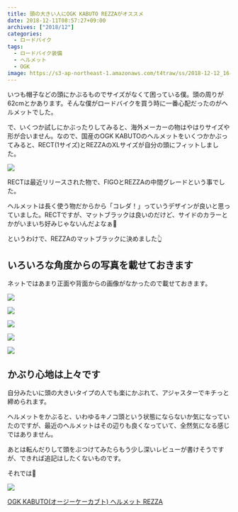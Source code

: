 ```yaml
---
title: 頭の大きい人にOGK KABUTO REZZAがオススメ
date: 2018-12-11T08:57:27+09:00
archives: ["2018/12"]
categories:
  - ロードバイク
tags:
  - ロードバイク装備
  - ヘルメット
  - OGK
image: https://s3-ap-northeast-1.amazonaws.com/t4traw/ss/2018-12-12_16-22-32.png
---
```

いつも帽子などの頭にかぶるものでサイズがなくて困っている僕。頭の周りが62cmとかあります。そんな僕がロードバイクを買う時に一番心配だったのがヘルメットでした。

<!--more-->

で、いくつか試しにかぶったりしてみると、海外メーカーの物はやはりサイズや形が合いません。なので、国産のOGK KABUTOのヘルメットをいくつかかぶってみると、RECT(1サイズ)とREZZAのXLサイズが自分の頭にフィットしました。

![](https://s3-ap-northeast-1.amazonaws.com/t4traw/ss/2018-12-12_16-27-01.png)

RECTは最近リリースされた物で、FIGOとREZZAの中間グレードという事でした。

ヘルメットは長く使う物だからから「コレダ！」っていうデザインが良いと思っていました。RECTですが、マットブラックは良いのだけど、サイドのカラーとかがいまいち好みじゃないんだよなぁ🤔

というわけで、REZZAのマットブラックに決めました👆

## いろいろな角度からの写真を載せておきます

ネットではあまり正面や背面からの画像がなかったので載せておきます。

![](https://s3-ap-northeast-1.amazonaws.com/t4traw/ss/2018-12-12_16-35-01.png)

![](https://s3-ap-northeast-1.amazonaws.com/t4traw/ss/2018-12-12_16-36-17.png)

![](https://s3-ap-northeast-1.amazonaws.com/t4traw/ss/2018-12-12_16-36-43.png)

![](https://s3-ap-northeast-1.amazonaws.com/t4traw/ss/2018-12-12_16-37-14.png)

![](https://s3-ap-northeast-1.amazonaws.com/t4traw/ss/2018-12-12_16-37-36.png)

## かぶり心地は上々です

自分みたいに頭の大きいタイプの人でも楽にかぶれて、アジャスターでキチっと締められます。

ヘルメットをかぶると、いわゆるキノコ頭という状態にならないか気になっていたのですが、最近のヘルメットはその辺りも良くなっていて、全然気になる感じではありません。

あとは転んだりして頭をぶつけてみたらもう少し深いレビューが書けそうですが、できれば追記はしたくないものです。

それでは👋

<div class="amazfy">
<a href="https://www.amazon.co.jp/dp/B06XRCB7D4/ref=as_li_ss_tl?_encoding=UTF8&refRID=1ZA22Q42SMXNET51Q1Z4&th=1&psc=1&linkCode=ll1&tag=t4traw-22&linkId=e623adff2ff3d2dd2f1121b310aab6f1&language=ja_JP">
<img src="https://images-jp.amazon.com/images/P/B06XRCB7D4.09.LZZZZZZZ">
<p>OGK KABUTO(オージーケーカブト) ヘルメット REZZA</p>
</a>
</div>
